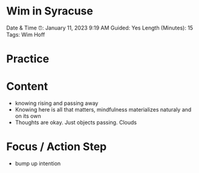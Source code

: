 # Wim in Syracuse

Date & Time ⏰: January 11, 2023 9:19 AM
Guided: Yes
Length (Minutes): 15
Tags: Wim Hoff

# Practice

# Content

- knowing rising and passing away
- Knowing here is all that matters, mindfulness materializes naturaly and on its own
- Thoughts are okay. Just objects passing. Clouds

# Focus / Action Step

- bump up intention